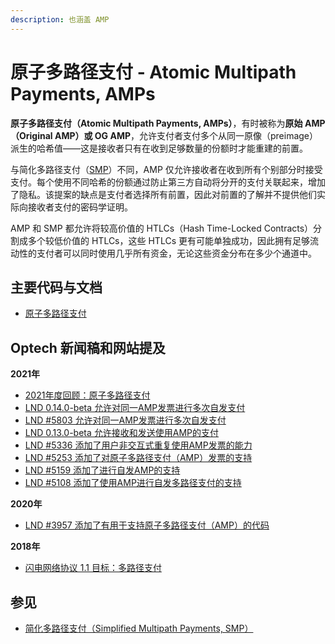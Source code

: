 ```yaml
---
description: 也涵盖 AMP
---
```


# 原子多路径支付 - Atomic Multipath Payments, AMPs

**原子多路径支付（Atomic Multipath Payments, AMPs）**，有时被称为**原始 AMP（Original AMP）或 OG AMP**，允许支付者支付多个从同一原像（preimage）派生的哈希值——这是接收者只有在收到足够数量的份额时才能重建的前置。

与简化多路径支付（[SMP](https://bitcoinops.org/en/topics/multipath-payments/)）不同，AMP 仅允许接收者在收到所有个别部分时接受支付。每个使用不同哈希的份额通过防止第三方自动将分开的支付关联起来，增加了隐私。该提案的缺点是支付者选择所有前置，因此对前置的了解并不提供他们实际向接收者支付的密码学证明。

AMP 和 SMP 都允许将较高价值的 HTLCs（Hash Time-Locked Contracts）分割成多个较低价值的 HTLCs，这些 HTLCs 更有可能单独成功，因此拥有足够流动性的支付者可以同时使用几乎所有资金，无论这些资金分布在多少个通道中。

## 主要代码与文档

* [原子多路径支付](https://lists.linuxfoundation.org/pipermail/lightning-dev/2018-February/000993.html)

## Optech 新闻稿和网站提及

**2021年**

* [2021年度回顾：原子多路径支付](https://bitcoinops.org/en/newsletters/2021/12/22/#amp)
* [LND 0.14.0-beta 允许对同一AMP发票进行多次自发支付](https://bitcoinops.org/en/newsletters/2021/11/24/#lnd-0-14-0-beta)
* [LND #5803 允许对同一AMP发票进行多次自发支付](https://bitcoinops.org/en/newsletters/2021/11/03/#lnd-5803)
* [LND 0.13.0-beta 允许接收和发送使用AMP的支付](https://bitcoinops.org/en/newsletters/2021/06/23/#lnd-0-13-0-beta)
* [LND #5336 添加了用户非交互式重复使用AMP发票的能力](https://bitcoinops.org/en/newsletters/2021/06/09/#lnd-5336)
* [LND #5253 添加了对原子多路径支付（AMP）发票的支持](https://bitcoinops.org/en/newsletters/2021/05/19/#lnd-5253)
* [LND #5159 添加了进行自发AMP的支持](https://bitcoinops.org/en/newsletters/2021/05/05/#lnd-5159)
* [LND #5108 添加了使用AMP进行自发多路径支付的支持](https://bitcoinops.org/en/newsletters/2021/04/14/#lnd-5108)

**2020年**

* [LND #3957 添加了有用于支持原子多路径支付（AMP）的代码](https://bitcoinops.org/en/newsletters/2020/02/12/#lnd-3957)

**2018年**

* [闪电网络协议 1.1 目标：多路径支付](https://bitcoinops.org/en/newsletters/2018/11/20/#multi-path-payments)

## 参见

* [简化多路径支付（Simplified Multipath Payments, SMP）](https://bitcoinops.org/en/topics/multipath-payments/)
